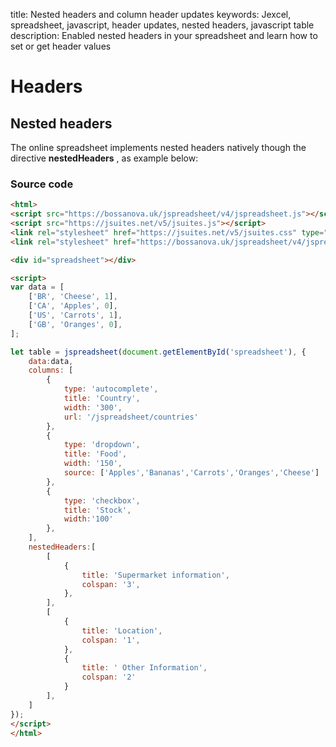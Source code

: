 title: Nested headers and column header updates
keywords: Jexcel, spreadsheet, javascript, header updates, nested headers, javascript table
description: Enabled nested headers in your spreadsheet and learn how to set or get header values

# Headers

## Nested headers

The online spreadsheet implements nested headers natively though the directive **nestedHeaders** , as example below:

  
  

### Source code

```html
<html>
<script src="https://bossanova.uk/jspreadsheet/v4/jspreadsheet.js"></script>
<script src="https://jsuites.net/v5/jsuites.js"></script>
<link rel="stylesheet" href="https://jsuites.net/v5/jsuites.css" type="text/css" />
<link rel="stylesheet" href="https://bossanova.uk/jspreadsheet/v4/jspreadsheet.css" type="text/css" />

<div id="spreadsheet"></div>

<script>
var data = [
    ['BR', 'Cheese', 1],
    ['CA', 'Apples', 0],
    ['US', 'Carrots', 1],
    ['GB', 'Oranges', 0],
];

let table = jspreadsheet(document.getElementById('spreadsheet'), {
    data:data,
    columns: [
        {
            type: 'autocomplete',
            title: 'Country',
            width: '300',
            url: '/jspreadsheet/countries'
        },
        {
            type: 'dropdown',
            title: 'Food',
            width: '150',
            source: ['Apples','Bananas','Carrots','Oranges','Cheese']
        },
        {
            type: 'checkbox',
            title: 'Stock',
            width:'100'
        },
    ],
    nestedHeaders:[
        [
            {
                title: 'Supermarket information',
                colspan: '3',
            },
        ],
        [
            {
                title: 'Location',
                colspan: '1',
            },
            {
                title: ' Other Information',
                colspan: '2'
            }
        ],
    ]
});
</script>
</html>
```

